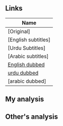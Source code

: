 ## Links
| Name  |
| ------------- |
|[Original] |
|[English subtitles] |
|[Urdu Subtitles] |
|[Arabic subtitles] |
|[English dubbed](https://www.youtube.com/watch?v=1T5zecBOHiI&list=PLFcunZcFZZRK15Cq1IBUVxwONhA22KAB7) |
|[urdu dubbed](https://www.youtube.com/watch?v=IQww7AdDmuA&list=PLKYuNPuBpjE6CW59_b0KmWoBw-GYzjf0C) | |
|[arabic dubbed]| |

## My analysis


## Other's analysis
